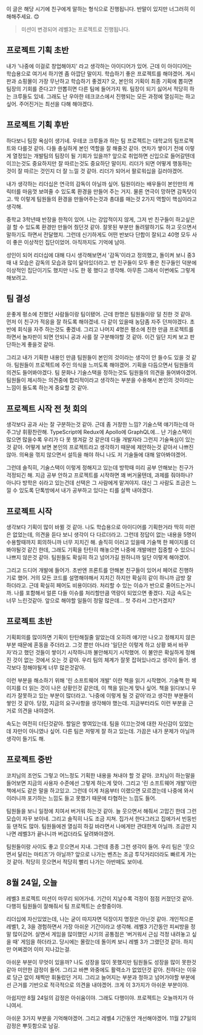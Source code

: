 이 글은 해당 시기에 친구에게 말하는 형식으로 진행됩니다. 반말이 있지만 너그러히 이해해주세요. 😊



> 미션이 변경되어 레벨3는 프로젝트로 진행됩니다.

## 프로젝트 기획 초반

내가 '나중에 이걸로 창업해야지' 라고 생각하는 아이디어가 있어. 근데 이 아이디어는 학습용으로 여기서 하기엔 좀 아깝단 말이지. 학습하기 좋은 프로젝트를 해야겠어. 게시판과 쇼핑몰이 가장 무난하고 학습하기 좋겠지? 오, 본인의 기획이 최종 기획에 뽑히면 팀장의 기회를 준다고? 안뽑히면 다른 팀에 들어가지 뭐. 팀장이 되기 싫어서 적당히 하는 크루들도 있네. 그래도 난 우아한 테크코스에서 진행되는 모든 과정에 열심히는 하고싶어. 주어진거는 최선을 다해 해야겠다.



## 프로젝트 기획 후반

하다보니 팀장 욕심이 생기네. 우테코 크루들과 하는 팀 프로젝트는 대학교의 팀프로젝트와 다를것 같아. 다들 충실하게 본인 역할을 잘 해줄것 같아. 연차가 쌓이기 전에 이렇게 열정있는 개발팀의 팀장이 될 기회가 있을까? 앞으로 취업하면 신입으로 들어갈텐데 이끄는것도 중요하지만 잘 따르는것도 중요하단 말이지. 리더가 되면 어떻게 행동하는 것이 잘 따르는 것인지 더 잘 느낄 것 같아. 리더가 되어서 팔로워십을 길러야겠어.

내가 생각하는 리더십은 연극의 감독이 아닐까 싶어. 팀원이라는 배우들이 본인만의 캐릭터를 마음껏 보여줄 수 있도록 환경을 만들어 주는 거지. 물론 연극이 망하면 감독탓이고. 딱 이렇게 팀원들의 환경을 만들어주는것과 총대를 매는것 2가지 역할이 핵심이라고 생각해. 

중학교 3학년때 반장을 한적이 있어. 나는 강압적이지 않게, 그저 반 친구들이 하고싶은걸 할 수 있도록 환경만 만들어 줬던것 같아. 잘못된 부분만 돌려말하기도 하고 웃으면서 말하기도 하면서 전달했지. 그런데 신기하게도 어떤 반보다 단합이 잘되고 40명 모두 사이 좋은 이상적인 집단이었어. 아직까지도 기억에 남아. 

성인이 되어 리더십에 대해 다시 생각해보면서 '감독'이라고 정의했고, 돌이켜 보니 중3때 내 모습은 감독의 모습과 많이 닮아있더라고. 반 친구들이 모두 좋은 친구들인 덕분에 이상적인 집단이기도 했지만 나도 한 몫 했다고 생각해. 아무튼 그래서 이번에도 그렇게 해보려고.



## 팀 결성

운좋게 평소에 친했던 사람들이랑 팀이됐어. 근데 한명은 팀원들이랑 덜 친한 것 같아. 먼저 이 친구가 적응을 잘 하도록 해야겠네. 다 같이 있을때 농담좀 자주 던져야겠다. 초반에 회식을 자주 하는것도 좋겠네. 그리고 나머지 4명은 평소에 친한 만큼 프로젝트를 하면서 놀자판이 되면 안되니 공과 사를 잘 구분해야할 것 같아. 이건 일단 지켜 보고 판단하는게 좋을것 같아.

그리고 내가 기획한 내용인 만큼 팀원들이 본인의 것이라는 생각이 안 들수도 있을 것 같아. 팀원들이 프로젝트에 주인 의식을 느끼도록 해야겠어. 기획을 다듬으면서 팀원들의 의견도 들어봐야겠다. 팀 문화나 기술스택을 정하는것도 팀원들의 의견을 들어봐야겠어. 팀원들이 제시하는 의견중에 합리적이라고 생각하는 부분을 수용해서 본인의 것이라는 느낌이 들도록 하는게 중요할 것 같아.



## 프로젝트 시작 전 첫 회의

생각보다 공과 사는 잘 구분하는것 같아. 근데 좀 거창한 느낌? 기술스택 얘기하는데 아주그냥 휘황찬란해. TypeScript에 Redux에 Apollo에 GraphQL에... 난 기술스택이 많으면 많을수록 우리가 다 못 챙겨갈 것 같은데 다들 개발자라 그런지 기술욕심이 있는것 같아. 어떻게 보면 본인의 프로젝트라고 생각하기 때문에 제안하는것 같아서 나쁘진 않아. 의욕을 꺾지 않으면서 설득을 해야 하니 나도 저 기술들에 대해 알아봐야겠어.

그런데 솔직히, 기술스택이 이렇게 정해지고 있는데 방학때 미리 공부 안해보는 친구가 걱정되긴 해. 지금 공부 안하고 프로젝트를 시작하면 꽤 버거울텐데, 과제를 줘야하나? 아니다 방학은 쉬라고 있는건데 선택은 그 사람에게 맡겨야지. 대신 그 사람도 조금은 느낄 수 있도록 단톡방에서 내가 공부하고 있다는 티를 살짝 내야겠다.



## 프로젝트 시작

생각보다 기획이 많이 바뀔 것 같아. 나도 학습용으로 아이디어를 기획한거라 딱히 미련은 없었는데, 의견을 듣다 보니 생각이 다 다르더라고. 그런데 정답이 없는 내용을 5명이 수용할때까지 회의하니까 너무 지치긴 해. 솔직히 이러고 있을때 기술책 한 페이지를 더 봐야될것 같긴 한데, 그래도 기획을 탄탄히 해놓으면 나중에 개발에만 집중할 수 있으니 나쁘지 않은것 같아. 팀원들도 확실히 하고 넘어가길 원하니까 일단 이렇게 해야겠어.

그리고 드디어 개발에 들어가. 초반엔 프론트를 안해본 친구들이 있어서 페어로 진행하기로 했어. 거의 모든 코드를 설명해야해서 지치긴 하지만 확실히 같이 하니까 금방 잘 하더라고. 근데 확실히 페어도 비용이더라. 처리할 수 있는 이슈가 반으로 줄어드는거니까. 나를 포함해서 얼른 다들 이슈를 처리할만큼 역량이 되었으면 좋겠다. 지금 속도는 너무 느린것같아. 앞으로 해야할 일들이 정말 많은데... 첫 주라서 그런거겠지?



## 프로젝트 초반

기획회의를 많이하면 기획이 탄탄해질줄 알았는데 오히려 얘기만 나오고 정해지지 않은 부분 때문에 혼동을 주더라고. 그것 뿐만 아니라 '일단은 이렇게 하고 상황 봐서 바꾸자'라고 했던 것들이 쌓이기 시작하니까 불안해지기 시작했어. 이 불안은 확실하게 정해진 것이 없는 것에서 오는 것 같아. 우리 팀의 체계가 잘못 잡혀있나라고 생각이 들어. 생각보다 정해야될게 너무 많은것같아.

이런 부분을 해소하기 위해 '린 소프트웨어 개발' 이란 책을 읽기 시작했어. 기술책 한 페이지를 더 읽는 것이 나은 상황인것 같은데, 이 책을 읽는게 맞나 싶어. 책을 읽다보니 우리가 잘못하고 있는 부분이 많더라고. '나중에 이렇게 될 것 같아'라고 생각한 부분들이 쌓인 것 같아. 당장, 지금의 요구사항을 생각해야 했는데. 지금부터라도 이런 부분을 근거로 의견을 내야겠어.

속도는 여전히 더딘것같아. 할일은 쌓여있는데. 팀을 이끄는것에 대한 자신감이 있었는데 자만이 아니였나 싶어. 다른 팀은 저렇게 잘 하고 있는데. 가끔은 내가 문제가 아닐까 생각이 들기도 해.



## 프로젝트 중반

코치님의 조언도 그렇고 어느정도 기획한 내용을 쳐내야 할 것 같아. 코치님이 하는말을 들어보면 지금의 사용자 수준에선 그렇게 하는게 맞아. 그리고 '린 소프트웨어 개발'이란 책에서도 같은 말을 하고있고. 그런데 이게 처음부터 이랬으면 모르겠는데 나중에 와서 이러니까 포기하는 느낌도 들고 못했기 때문에 타협하는 느낌도 들어.

팀원들을 보니 일정에 치여서 버거워 하는것 같아. 늘 웃으면서 해줘서 고맙긴 한데 그런 모습이 자꾸 보이네. 그리고 솔직히 나도 조금 지쳐. 집가서 한다그러고 집에가서 빈둥빈둥 댄적도 많아. 팀원들에겐 열심히 하길 바라면서 나에게만 관대한게 아닐까. 조금만 지나면 레벨3가 끝나니까 버겁더라도 달려봐야겠어.

팀원들이랑 사이도 좋고 웃으면서 지내. 그런데 종종 그런 생각이 들어. 우리 팀은 '웃으면서 달리는 마티즈'가 아닐까? 앞으로 나가는 벤츠는 조금 투닥거리더라도 빠르게 가는것 같아. 적당히 웃으면서 적당히 빨리 나가는 아반떼도 보이네.



## 8월 24일, 오늘

레벨3 프로젝트 미션이 마무리 되어가네. 기간이 지날수록 걱정이 점점 커졌던것 같아. 다행히 팀원들이 잘해줘서 팀 프로젝트는 순항중이야. 

리더십에 자신있었는데, 나는 굳이 따지자면 덕장이지 명장은 아닌것 같아. 개인적으론 레벨1, 2, 3을 경험하면서 가장 아쉬운 기간이라고 생각해. 레벨3 기간동안 피씨방을 정말 많이갔어. 살면서 게임을 많이했던 시기의 공통점은 '버거워서 근심 걱정 내려놓고 싶을 때' 게임을 하더라고. 당시에는 몰랐는데 돌이켜 보니 레벨 3가 그랬던것 같아. 하지만 어쩌겠어 이미 지나갔는걸.

아쉬운 부분이 무엇이 있을까? 나도 성장을 많이 못했지만 팀원들도 성장을 많이 못한것 같아 미안한 감정이 들어. 그리고 바쁜 와중에도 활력소가 없었던것 같아. 친하다는 이유로 당근 없이 채찍만 휘둘렀던 거지. 그리고 늘어지는 부분과 정하고 넘어가야할 부분에선 근거를 기반으로 적극적으로 의견을 내야겠어. 크게 이 3가지가 아쉬운 부분이야.

아쉽지만 8월 24일의 감정은 아쉬움이야. 그래도 다행이야. 프로젝트는 오늘까지가 아니여서.

아쉬운 3가지 부분을 기억해야겠어. 그리고 레벨4 기간동안 개선해야겠어. 11월 27일의 감정은 뿌듯함으로 남길.